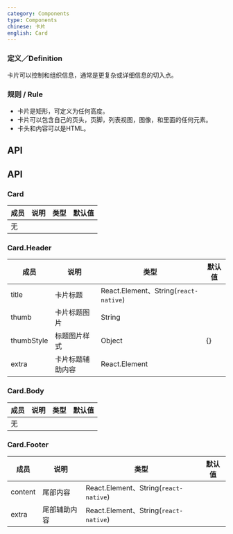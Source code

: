```yaml
---
category: Components
type: Components
chinese: 卡片
english: Card
---
```


### 定义／Definition

卡片可以控制和组织信息，通常是更复杂或详细信息的切入点。

### 规则 / Rule

- 卡片是矩形，可定义为任何高度。
- 卡片可以包含自己的页头，页脚，列表视图，图像，和里面的任何元素。
- 卡头和内容可以是HTML。

## API

## API

### Card

| 成员        | 说明           | 类型               | 默认值       |
|-------------|----------------|--------------------|--------------|
|无| | | |

### Card.Header
| 成员        | 说明           | 类型               | 默认值       |
|-------------|----------------|------------------|--------------|
|title| 卡片标题 | React.Element、String(`react-native`) | |
|thumb| 卡片标题图片 | String |  |
|thumbStyle| 标题图片样式 | Object | {} |
|extra| 卡片标题辅助内容 | React.Element |  |

### Card.Body
| 成员        | 说明           | 类型               | 默认值       |
|-------------|----------------|--------------------|--------------|
|无| | | |

### Card.Footer

| 成员        | 说明           | 类型        |   默认值       |
|-------------|----------------|--------------------|--------------|
|content|尾部内容 | React.Element、String(`react-native`) | |
|extra| 尾部辅助内容 | React.Element、String(`react-native`) |  |

